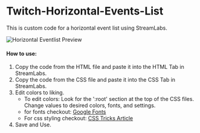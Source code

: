 # Twitch-Horizontal-Events-List

This is custom code for a horizontal event list using StreamLabs.

![Horizontal Eventlist Preview](Image_Preview.png)

#### How to use:
1. Copy the code from the HTML file and paste it into the HTML Tab in StreamLabs.
2. Copy the code from the CSS file and paste it into the CSS Tab in StreamLabs.
3. Edit colors to liking.
    * To edit colors: Look for the ':root' section at the top of the CSS files. Change values to desired colors, fonts, and settings.
    * for fonts checkout: [Google Fonts](https://fonts.google.com/)
    * For css styling checkout: [CSS Tricks Article](https://css-tricks.com/css-basics-styling-links-like-boss/)
4. Save and Use.

